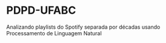 # PDPD-UFABC
Analizando playlists do Spotify separada por décadas usando Processamento de Linguagem Natural
